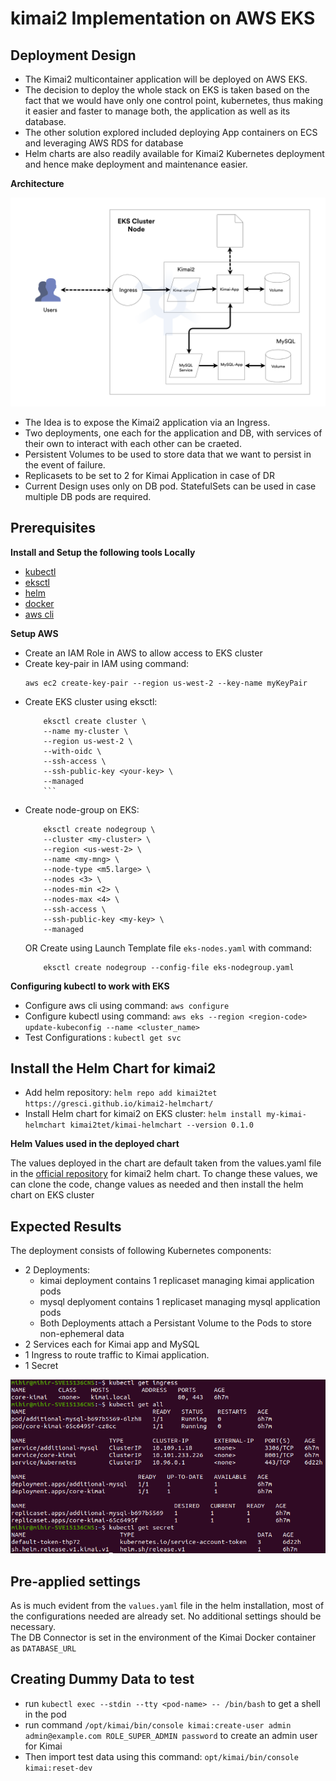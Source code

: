 # kimai2 Implementation on AWS EKS

## Deployment Design

 - The Kimai2 multicontainer application will be deployed on AWS EKS.<br>
 - The decision to deploy the whole stack on EKS is taken based on the fact that we would have only one control point, kubernetes, thus making it easier and faster to manage both, the application as well as its database.<br>
 - The other solution explored included deploying App containers on ECS and leveraging AWS RDS for database<br>
 - Helm charts are also readily available for Kimai2 Kubernetes deployment and hence make deployment and maintenance easier.

**Architecture**

![Kimai Architecture](/assets/images/archi.png)

 - The Idea is to expose the Kimai2 application via an Ingress.<br>
 - Two deployments, one each for the application and DB, with services of their own to interact with each other can be craeted.<br>
 - Persistent Volumes to be used to store data that we want to persist in the event of failure.<br>
 - Replicasets to be set to 2 for Kimai Application in case of DR<br>
 - Current Design uses only on DB pod. StatefulSets can be used in case multiple DB pods are required.

## Prerequisites

**Install and Setup the following tools Locally**
 - [kubectl](https://docs.aws.amazon.com/eks/latest/userguide/install-kubectl.html)
 - [eksctl](https://docs.aws.amazon.com/eks/latest/userguide/eksctl.html)
 - [helm](https://helm.sh/docs/intro/install/)
 - [docker](https://docs.docker.com/engine/install/)
 - [aws cli](https://docs.aws.amazon.com/cli/latest/userguide/install-cliv2-linux.html)

**Setup AWS**

 - Create an IAM Role in AWS to allow access to EKS cluster
 - Create key-pair in IAM using command: 
    ```
    aws ec2 create-key-pair --region us-west-2 --key-name myKeyPair
    ```
 - Create EKS cluster using eksctl:
    ```
        eksctl create cluster \
        --name my-cluster \
        --region us-west-2 \
        --with-oidc \
        --ssh-access \
        --ssh-public-key <your-key> \
        --managed
        ```
 - Create node-group on EKS:
    ```
        eksctl create nodegroup \
        --cluster <my-cluster> \
        --region <us-west-2> \
        --name <my-mng> \
        --node-type <m5.large> \
        --nodes <3> \
        --nodes-min <2> \
        --nodes-max <4> \
        --ssh-access \
        --ssh-public-key <my-key> \
        --managed
    ```
    OR
    Create using Launch Template file `eks-nodes.yaml` with command: 
    ```
        eksctl create nodegroup --config-file eks-nodegroup.yaml
    ```
**Configuring kubectl to work with EKS**

 - Configure aws cli using command: `aws configure`
 - Configure kubectl using command: `aws eks --region <region-code> update-kubeconfig --name <cluster_name>`
 - Test Configurations : `kubectl get svc`

## Install the Helm Chart for kimai2

 - Add helm repository: `helm repo add kimai2tet https://gresci.github.io/kimai2-helmchart/`
 - Install Helm chart for kimai2 on EKS cluster: `helm install my-kimai-helmchart kimai2tet/kimai-helmchart --version 0.1.0`

**Helm Values used in the deployed chart**

The values deployed in the chart are default taken from the values.yaml file in the [official repository](https://github.com/tobybatch/kimai2/tree/main/docs/helm) for kimai2 helm chart.
To change these values, we can clone the code, change values as needed and then install the helm chart on EKS cluster

## Expected Results

The deployment consists of following Kubernetes components:

 - 2 Deployments:
    - kimai deployment contains 1 replicaset managing kimai application pods
    - mysql deplyoment contains 1 replicaset managing mysql application pods
    - Both Deployments attach a Persistant Volume to the Pods to store non-ephemeral data
 - 2 Services each for Kimai app and MySQL
 - 1 Ingress to route traffic to Kimai application.
 - 1 Secret

![Kimai Setup](/assets/images/kimai-all.png)

## Pre-applied settings

As is much evident from the `values.yaml` file in the helm installation, most of the configurations needed are already set. No additional settings should be necessary.<br>
The DB Connector is set in the environment of the Kimai Docker container as `DATABASE_URL`<br>


## Creating Dummy Data to test

 - run `kubectl exec --stdin --tty <pod-name> -- /bin/bash` to get a shell in the pod
 - run command `/opt/kimai/bin/console kimai:create-user admin admin@example.com ROLE_SUPER_ADMIN password` to create an admin user for Kimai
 - Then import test data using this command: `opt/kimai/bin/console kimai:reset-dev`



